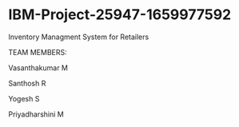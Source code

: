 # IBM-Project-25947-1659977592
Inventory Managment System for Retailers


TEAM MEMBERS:

Vasanthakumar M

Santhosh R

Yogesh S

Priyadharshini M
